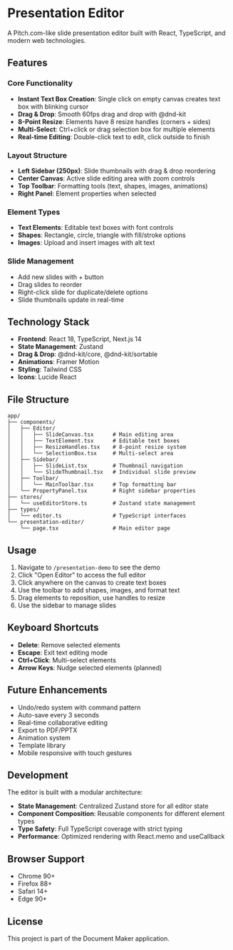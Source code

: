 # Presentation Editor

A Pitch.com-like slide presentation editor built with React, TypeScript, and modern web technologies.

## Features

### Core Functionality
- **Instant Text Box Creation**: Single click on empty canvas creates text box with blinking cursor
- **Drag & Drop**: Smooth 60fps drag and drop with @dnd-kit
- **8-Point Resize**: Elements have 8 resize handles (corners + sides)
- **Multi-Select**: Ctrl+click or drag selection box for multiple elements
- **Real-time Editing**: Double-click text to edit, click outside to finish

### Layout Structure
- **Left Sidebar (250px)**: Slide thumbnails with drag & drop reordering
- **Center Canvas**: Active slide editing area with zoom controls
- **Top Toolbar**: Formatting tools (text, shapes, images, animations)
- **Right Panel**: Element properties when selected

### Element Types
- **Text Elements**: Editable text boxes with font controls
- **Shapes**: Rectangle, circle, triangle with fill/stroke options
- **Images**: Upload and insert images with alt text

### Slide Management
- Add new slides with + button
- Drag slides to reorder
- Right-click slide for duplicate/delete options
- Slide thumbnails update in real-time

## Technology Stack

- **Frontend**: React 18, TypeScript, Next.js 14
- **State Management**: Zustand
- **Drag & Drop**: @dnd-kit/core, @dnd-kit/sortable
- **Animations**: Framer Motion
- **Styling**: Tailwind CSS
- **Icons**: Lucide React

## File Structure

```
app/
├── components/
│   ├── Editor/
│   │   ├── SlideCanvas.tsx      # Main editing area
│   │   ├── TextElement.tsx      # Editable text boxes
│   │   ├── ResizeHandles.tsx    # 8-point resize system
│   │   └── SelectionBox.tsx     # Multi-select area
│   ├── Sidebar/
│   │   ├── SlideList.tsx        # Thumbnail navigation
│   │   └── SlideThumbnail.tsx   # Individual slide preview
│   ├── Toolbar/
│   │   └── MainToolbar.tsx      # Top formatting bar
│   └── PropertyPanel.tsx        # Right sidebar properties
├── stores/
│   └── useEditorStore.ts        # Zustand state management
├── types/
│   └── editor.ts                # TypeScript interfaces
└── presentation-editor/
    └── page.tsx                 # Main editor page
```

## Usage

1. Navigate to `/presentation-demo` to see the demo
2. Click "Open Editor" to access the full editor
3. Click anywhere on the canvas to create text boxes
4. Use the toolbar to add shapes, images, and format text
5. Drag elements to reposition, use handles to resize
6. Use the sidebar to manage slides

## Keyboard Shortcuts

- **Delete**: Remove selected elements
- **Escape**: Exit text editing mode
- **Ctrl+Click**: Multi-select elements
- **Arrow Keys**: Nudge selected elements (planned)

## Future Enhancements

- Undo/redo system with command pattern
- Auto-save every 3 seconds
- Real-time collaborative editing
- Export to PDF/PPTX
- Animation system
- Template library
- Mobile responsive with touch gestures

## Development

The editor is built with a modular architecture:

- **State Management**: Centralized Zustand store for all editor state
- **Component Composition**: Reusable components for different element types
- **Type Safety**: Full TypeScript coverage with strict typing
- **Performance**: Optimized rendering with React.memo and useCallback

## Browser Support

- Chrome 90+
- Firefox 88+
- Safari 14+
- Edge 90+

## License

This project is part of the Document Maker application.
